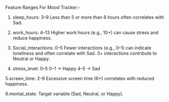 Feature Ranges For Mood Tracker:-
  
1. sleep_hours: 3–9
  Less than 5 or more than 8 hours often correlates with Sad.
  
2. work_hours: 4–13
  Higher work hours (e.g., 10+) can cause stress and reduce happiness.
  
3. Social_interactions: 0–5
  Fewer interactions (e.g., 0–1) can indicate loneliness and often correlate with Sad.
  3+ interactions contribute to Neutral or Happy.
  
4. stress_level: 0–5
  0–1 → Happy
  4–5 → Sad
  
5.screen_time: 2–9
  Excessive screen time (6+) correlates with reduced happiness.
  
6.mental_state: 
  Target variable (Sad, Neutral, or Happy).
